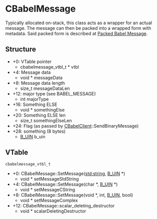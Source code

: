 # CBabelMessage
Typically allocated on-stack, this class acts as a wrapper for an actual message.
The message can then be packed into a wrapped form with metadata.
Said packed form is described at [Packed Babel Message](../Formats/Packed_Babel_Message.md).

Structure
---------


* +0: VTable pointer
	* cbabelmessage_vtbl_t * vtbl
* +4: Message data
	* void * messageData
* +8: Message data length
	* size_t messageDataLen
* +12: major type (see BABEL_MESSAGE)
	* int majorType
* +16: Something ELSE
	* void * somethingElse
* +20: Something ELSE len
	* size_t somethingElseLen
* +24: Flag (as passed by [CBabelClient](./CBabelClient.md)::SendBinaryMessage)
* +28: something (8 bytes)
	* [B_UIN](./B_UIN.md) b_uin


VTable
------

``cbabelmessage_vtbl_t``


* +0: CBabelMessage::SetMessage([std:string](./std_string.md), [B_UIN](./B_UIN.md) *)
	* void * setMessageStdString
* +4: CBabelMessage::SetMessage(char *, [B_UIN](./B_UIN.md) *)
	* void * setMessageCString
* +8: CBabelMessage::SetMessage(void *, int, [B_UIN](./B_UIN.md), bool)
	* void * setMessageComplex
* +12: CBabelMessage::scalar_deleting_destructor
	* void * scalarDeletingDestructor


